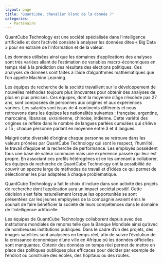 ```yaml
---
layout: page
title: "QuantCube, chevalier blanc de la donnée ?"
categories:
  - Partenaire
---
```

QuantCube Technology est une société spécialisée dans l’intelligence artificielle et dont l’activité consiste à analyser les données dites « Big Data » pour en extraire de l’information et de la valeur. 

Les données utilisées ainsi que les domaines d’applications des analyses sont très variées allant de l’estimation de variables macro-économiques en temps réel à la prédiction des résultats des élections politiques. Ces analyses de données sont faites à l’aide d’algorithmes mathématiques que l’on appelle Machine Learning.

Les équipes de recherche de la société travaillent sur le développement de nouvelles méthodes toujours plus innovantes pour obtenir des analyses de plus en plus précises. Ces équipes, dont la moyenne d’âge n’excède pas 27 ans, sont composées de personnes aux origines et aux expériences variées. Les salariés sont issus de 4 continents différents et nous retrouvons dans les équipes les nationalités suivantes : française, argentine, marocaine, libanaise, ukrainienne, chinoise, indienne. Cette variété des origines se reflète dans le nombre de langues parlées cumulées qui s’élève à 15 ; chaque personne parlant en moyenne entre 3 et 4 langues. 

Malgré cette diversité d’origine chaque personne se retrouve dans les valeurs prônées par QuantCube Technology qui sont le respect, l’humilité, le travail d’équipe et la recherche de performance. Les employés possèdent tous une base de valeur commune mais une expérience passée qui leur est propre. En associant ces profils hétérogènes et en les amenant à collaborer, les équipes de recherche de QuantCube Technology ont la possibilité de couvrir un spectre large de méthodes de travail et d’idées ce qui permet de sélectionner les plus adaptées à chaque problématique.

QuantCube Technology a fait le choix d’inclure dans son activité des projets de recherche dont l’application aura un impact sociétal positif. Cette décision s’est faite naturellement lorsque les opportunités se sont présentées car les jeunes employées de la compagnie avaient émis le souhait de faire bénéficier la société de leurs compétences dans le domaine de l’intelligence artificielle. 

Les équipes de QuantCube Technology collaborent depuis avec des institutions mondiales de renoms telle que la Banque Mondiale ainsi qu’avec de nombreuses institutions publiques. Dans le cadre d’un des projets, des images satellites sont analysées en temps réel, afin de suivre l’évolution de la croissance économique d’une ville en Afrique où les données officielles sont manquantes. Obtenir des données en temps réel permet de mettre en place des politiques publiques plus efficaces pour décider par exemple de l’endroit où construire des écoles, des hôpitaux ou des routes.
